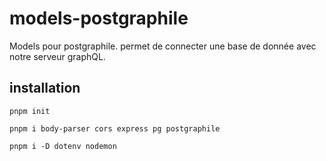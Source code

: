 # models-postgraphile

Models pour postgraphile. permet de connecter une base de donnée avec notre serveur graphQL.

## installation

```shell
pnpm init

pnpm i body-parser cors express pg postgraphile

pnpm i -D dotenv nodemon
```